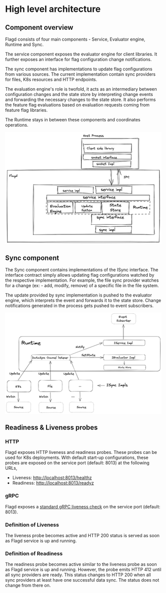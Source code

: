 # High level architecture

## Component overview

Flagd consists of four main components - Service, Evaluator engine, Runtime and Sync.

The service component exposes the evaluator engine for client libraries.
It further exposes an interface
for flag configuration change notifications.

The sync component has implementations to update flag configurations from various sources.
The current implementation
contain sync providers for files, K8s resources and HTTP endpoints.

The evaluation engine's role is twofold, it acts as an intermediary between configuration changes and the state store by interpreting change events and forwarding the necessary changes to the state store.
It also performs the feature flag evaluations based on evaluation requests coming from feature flag libraries.

The Runtime stays in between these components and coordinates operations.

<img src="../images/of-flagd-0.png" width="560" />

## Sync component

The Sync component contains implementations of the ISync interface.
The interface contract simply allows updating
flag configurations watched by the respective implementation.
For example, the file sync provider watches for a change
(ex: - add, modify, remove) of a specific file in the file system.

The update provided by sync implementation is pushed to the evaluator engine, which interprets the event and forwards it to the state store.
Change notifications generated in the
process gets pushed to event subscribers.

<img src="../images/of-flagd-1.png" width="560" />

## Readiness & Liveness probes

### HTTP

Flagd exposes HTTP liveness and readiness probes.
These probes can be used for K8s deployments.
With default start-up configurations, these probes are exposed on the service port (default: 8013) at the following URLs,

- Liveness: <http://localhost:8013/healthz>
- Readiness: <http://localhost:8013/readyz>

### gRPC

Flagd exposes a [standard gRPC liveness check](https://github.com/grpc/grpc/blob/master/doc/health-checking.md) on the service port (default: 8013).

### Definition of Liveness

The liveness probe becomes active and HTTP 200 status is served as soon as Flagd service is up and running.

### Definition of Readiness

The readiness probe becomes active similar to the liveness probe as soon as Flagd service is up and running.
However,
the probe emits HTTP 412 until all sync providers are ready.
This status changes to HTTP 200 when all sync providers at
least have one successful data sync.
The status does not change from there on.
